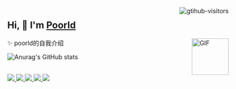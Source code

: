 <a href="https://github.com/poorld/computer-vision-in-action">
<img align="right" src="https://komarev.com/ghpvc/?username=poorld&label=Visitors&color=red&style=flat&logo=github"
alt="gtihub-visitors" />
</a>

## Hi, 👋 I'm <a href="https://github.com/poorld">Poorld</a>

<img align="right" alt="GIF" src="https://media.giphy.com/media/LnQjpWaON8nhr21vNW/giphy.gif" width="84" title="Say HI">


✨ poorld的自我介绍

![Anurag's GitHub stats](https://github-readme-stats.vercel.app/api?username=poorld&show_icons=true&theme=transparent)

<br>
<a href="https://github.com/poorld">
<img src="https://badges.strrl.dev/visits/poorld/poorld?style=flat-square&color=black&logo=github">
</a>
<a href="https://github.com/poorld">
<img src="https://badges.strrl.dev/years/poorld?style=flat-square&color=black&logo=github">
</a>
<a href="https://github.com/poorld?tab=repositories">
<img src="https://badges.strrl.dev/repos/poorld?style=flat-square&color=black&logo=github">
</a>
<a href="https://gist.github.com/poorld">
<img src="https://badges.strrl.dev/gists/poorld?style=flat-square&color=black&logo=github">
</a>
<a href="https://github.com/poorld">
<img src="https://badges.strrl.dev/commits/monthly/poorld?style=flat-square&color=black&logo=github">
</a>

